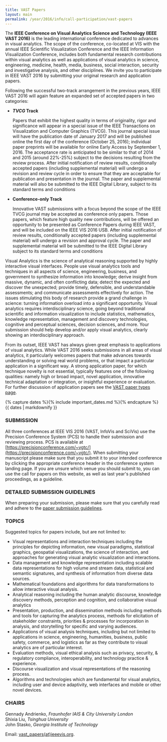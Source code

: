 ```yaml
---
title: VAST Papers
layout: main
permalink: /year/2016/info/call-participation/vast-papers
---
```


The **IEEE Conference on Visual Analytics Science and Technology (IEEE
VAST 2016)** is the leading international conference dedicated to
advances in visual analytics. The scope of the conference, co-located
at VIS with the annual IEEE Scientific Visualization Conference and
the IEEE Information Visualization Conference, includes both
fundamental research contributions within visual analytics as well as
applications of visual analytics in science, engineering, medicine,
health, media, business, social interaction, security and
investigative analysis, and other disciplines. We invite you to
participate in IEEE VAST 2016 by submitting your original research and
application papers.

Following the successful two-track arrangement in the previous years,
IEEE VAST 2016 will again feature an expanded set of accepted papers
in two categories:

* **<em>TVCG</em> Track**
  
  Papers that exhibit the highest quality in terms of originality,
  rigor and significance will appear in a special issue of the IEEE
  Transactions on Visualization and Computer Graphics (TVCG). This
  journal special issue will have the publication date of January 2017
  and will be published online the first day of the conference
  (October 25, 2016); individual paper preprints will be available for
  online Early Access by September 1, 2016. The acceptance rate is
  anticipated to be similar to that of 2014 and 2015 (around 22%-25%)
  subject to the decisions resulting from the review process. After
  initial notification of review results, conditionally accepted
  papers (including supplemental material) will undergo a revision and
  review cycle in order to ensure that they are acceptable for
  publication and presentation in the journal. The paper and
  supplemental material will also be submitted to the IEEE Digital
  Library, subject to its standard terms and conditions

* **Conference-only Track**
  
  Innovative VAST submissions with a focus beyond the scope of the
  IEEE TVCG journal may be accepted as conference only papers. Those
  papers, which feature high quality new contributions, will be
  offered an opportunity to be presented as Conference Papers during
  IEEE VAST, and will be included on the IEEE VIS 2016 USB. After
  initial notification of review results, conditionally accepted
  papers (including supplemental material) will undergo a revision and
  approval cycle. The paper and supplemental material will be
  submitted to the IEEE Digital Library subject to its standard terms
  and conditions

Visual Analytics is the science of analytical reasoning supported by
highly interactive visual interfaces. People use visual analytics
tools and techniques in all aspects of science, engineering, business,
and government to synthesize information into knowledge; derive
insight from massive, dynamic, and often conflicting data; detect the
expected and discover the unexpected; provide timely, defensible, and
understandable assessments; and communicate assessments effectively
for action. The issues stimulating this body of research provide a
grand challenge in science: turning information overload into a
significant opportunity. Visual analytics requires interdisciplinary
science, going beyond traditional scientific and information
visualization to include statistics, mathematics, knowledge
representation, management and discovery technologies, cognitive and
perceptual sciences, decision sciences, and more. Your submission
should help develop and/or apply visual analytics, clearly showing an
interdisciplinary approach.

From its outset, IEEE VAST has always given great emphasis to
applications of visual analytics. While VAST 2016 seeks submissions in
all areas of visual analytics, it particularly welcomes papers that
make advances towards understanding or solving real world problems, or
that impact a particular application in a significant way. A strong
application paper, for which technique novelty is not essential,
typically features one of the following qualities: namely high or
broad impact, novel application, innovative technical adaptation or
integration, or insightful experience or evaluation. For further
discussion of application papers see the
[VAST paper types page](/year/2016/info/call-participation/vast-paper-types).

{% capture dates %}{% include important_dates.md %}{% endcapture %}
{{ dates | markdownify }}

### SUBMISSION

All three conferences at IEEE VIS 2016 (VAST, InfoVis and SciVis) use
the Precision Conference System (PCS) to handle their submission and
reviewing process. PCS is available at
[https://precisionconference.com/~vgtc/](https://precisionconference.com/~vgtc/). When
submitting your manuscript please make sure that you submit it to your
intended conference by clicking the appropriate conference header in
the conference system landing page. If you are unsure which venue you
should submit to, you can use the call for papers on this website, as
well as last year's published proceedings, as a guideline.

### DETAILED SUBMISSION GUIDELINES

When preparing your submission, please make sure that you carefully
read and adhere to the
[paper submission guidelines](/year/2016/info/call-participation/paper-submission-guidelines).

### TOPICS

Suggested topics for papers include, but are not limited to:

* Visual representations and interaction techniques including the
  principles for depicting information, new visual paradigms,
  statistical graphics, geospatial visualizations, the science of
  interaction, and approaches for generating visual analytic
  visualization and interactions.
* Data management and knowledge representation including scalable data
  representations for high volume and stream data, statistical and
  semantic signatures, and synthesis of information from diverse data
  sources.
* Mathematical foundations and algorithms for data transformations to
  allow interactive visual analysis.
* Analytical reasoning including the human analytic discourse,
  knowledge discovery methods, perception and cognition, and
  collaborative visual analytics
* Presentation, production, and dissemination methods including
  methods and tools for capturing the analytics process, methods for
  elicitation of stakeholder constraints, priorities & processes for
  incorporation in analysis, and storytelling for specific and varying
  audiences.
* Applications of visual analysis techniques, including but not
  limited to applications in science, engineering, humanities,
  business, public safety, commerce, and logistics as far as they
  contribute to visual analytics are of particular interest.
* Evaluation methods, visual ethical analysis such as privacy,
  security, & regulatory compliance, interoperability, and technology
  practice & experience.
* Discourse visualization and visual representations of the reasoning
  process.
* Algorithms and technologies which are fundamental for visual
  analytics, including user and device adaptivity, web interfaces and
  mobile or other novel devices.
  
### CHAIRS

Gennady Andrienko, *Fraunhofer IAIS & City University London*  
Shixia Liu, *Tsinghua University*  
John Stasko, *Georgia Institute of Technology*

Email: [vast_papers(at)ieeevis.org](mailto:vast_papers@ieeevis.org).

